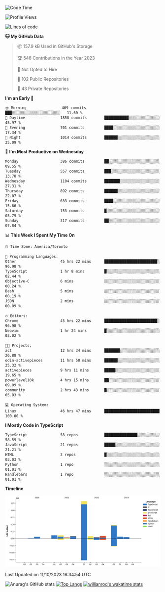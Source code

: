<!--START_SECTION:waka-->
![Code Time](http://img.shields.io/badge/Code%20Time-734%20hrs%2033%20mins-blue)

![Profile Views](http://img.shields.io/badge/Profile%20Views-0-blue)

![Lines of code](https://img.shields.io/badge/From%20Hello%20World%20I%27ve%20Written-2.5%20million%20lines%20of%20code-blue)

**🐱 My GitHub Data** 

> 📦 157.9 kB Used in GitHub's Storage 
 > 
> 🏆 546 Contributions in the Year 2023
 > 
> 🚫 Not Opted to Hire
 > 
> 📜 102 Public Repositories 
 > 
> 🔑 43 Private Repositories 
 > 
**I'm an Early 🐤** 

```text
🌞 Morning                469 commits         ███░░░░░░░░░░░░░░░░░░░░░░   11.60 % 
🌆 Daytime                1858 commits        ███████████░░░░░░░░░░░░░░   45.97 % 
🌃 Evening                701 commits         ████░░░░░░░░░░░░░░░░░░░░░   17.34 % 
🌙 Night                  1014 commits        ██████░░░░░░░░░░░░░░░░░░░   25.09 % 
```
📅 **I'm Most Productive on Wednesday** 

```text
Monday                   386 commits         ██░░░░░░░░░░░░░░░░░░░░░░░   09.55 % 
Tuesday                  557 commits         ███░░░░░░░░░░░░░░░░░░░░░░   13.78 % 
Wednesday                1104 commits        ███████░░░░░░░░░░░░░░░░░░   27.31 % 
Thursday                 892 commits         ██████░░░░░░░░░░░░░░░░░░░   22.07 % 
Friday                   633 commits         ████░░░░░░░░░░░░░░░░░░░░░   15.66 % 
Saturday                 153 commits         █░░░░░░░░░░░░░░░░░░░░░░░░   03.79 % 
Sunday                   317 commits         ██░░░░░░░░░░░░░░░░░░░░░░░   07.84 % 
```


📊 **This Week I Spent My Time On** 

```text
🕑︎ Time Zone: America/Toronto

💬 Programming Languages: 
Other                    45 hrs 22 mins      ████████████████████████░   96.98 % 
TypeScript               1 hr 8 mins         █░░░░░░░░░░░░░░░░░░░░░░░░   02.44 % 
Objective-C              6 mins              ░░░░░░░░░░░░░░░░░░░░░░░░░   00.24 % 
Bash                     5 mins              ░░░░░░░░░░░░░░░░░░░░░░░░░   00.19 % 
JSON                     2 mins              ░░░░░░░░░░░░░░░░░░░░░░░░░   00.09 % 

🔥 Editors: 
Chrome                   45 hrs 22 mins      ████████████████████████░   96.98 % 
Neovim                   1 hr 24 mins        █░░░░░░░░░░░░░░░░░░░░░░░░   03.02 % 

🐱‍💻 Projects: 
act                      12 hrs 34 mins      ███████░░░░░░░░░░░░░░░░░░   26.88 % 
odin-activepieces        11 hrs 50 mins      ██████░░░░░░░░░░░░░░░░░░░   25.32 % 
activepieces             9 hrs 11 mins       █████░░░░░░░░░░░░░░░░░░░░   19.65 % 
powerlevel10k            4 hrs 15 mins       ██░░░░░░░░░░░░░░░░░░░░░░░   09.09 % 
community                2 hrs 43 mins       █░░░░░░░░░░░░░░░░░░░░░░░░   05.83 % 

💻 Operating System: 
Linux                    46 hrs 47 mins      █████████████████████████   100.00 % 
```

**I Mostly Code in TypeScript** 

```text
TypeScript               58 repos            ███████████████░░░░░░░░░░   58.59 % 
JavaScript               21 repos            █████░░░░░░░░░░░░░░░░░░░░   21.21 % 
HTML                     3 repos             █░░░░░░░░░░░░░░░░░░░░░░░░   03.03 % 
Python                   1 repo              ░░░░░░░░░░░░░░░░░░░░░░░░░   01.01 % 
Handlebars               1 repo              ░░░░░░░░░░░░░░░░░░░░░░░░░   01.01 % 
```



**Timeline**

![Lines of Code chart](https://raw.githubusercontent.com/wise-introvert/wise-introvert/master/assets/bar_graph.png)


 Last Updated on 11/10/2023 16:34:54 UTC
<!--END_SECTION:waka-->

![Anurag's GitHub stats](https://github-readme-stats.vercel.app/api?username=wise-introvert&count_private=true&show_icons=true)
[![Top Langs](https://github-readme-stats.vercel.app/api/top-langs/?username=wise-introvert&langs_count=10)](https://github.com/anuraghazra/github-readme-stats)
[![willianrod's wakatime stats](https://github-readme-stats.vercel.app/api/wakatime?username=wiseintrovert)](https://github.com/anuraghazra/github-readme-stats)
